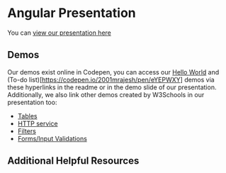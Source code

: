 # Angular Presentation

You can [view our presentation here](https://buckeyemailosu-my.sharepoint.com/:p:/g/personal/yao_789_buckeyemail_osu_edu/EXj53TFGkhtNiJPS8U9R2foB72p2qpVabaN1TCs7EuD8Ig?e=Y4XlKh)

## Demos
Our demos exist online in Codepen, you can access our [Hello World](https://codepen.io/2001mrajesh/pen/QWMZvXo) and (To-do list)[https://codepen.io/2001mrajesh/pen/eYEPWXY] demos via these hyperlinks in the readme or in the demo slide of our presentation.
Additionally, we also link other demos created by W3Schools in our presentation too:
+ [Tables](https://www.w3schools.com/angular/tryit.asp?filename=try_ng_tables_simple)
+ [HTTP service](https://www.w3schools.com/angular/tryit.asp?filename=try_ng_services_http)
+ [Filters](https://www.w3schools.com/angular/tryit.asp?filename=try_ng_filters_lowercase)
+ [Forms/Input Validations](https://www.w3schools.com/angular/tryit.asp?filename=try_ng_validate_email)

## Additional Helpful Resources
